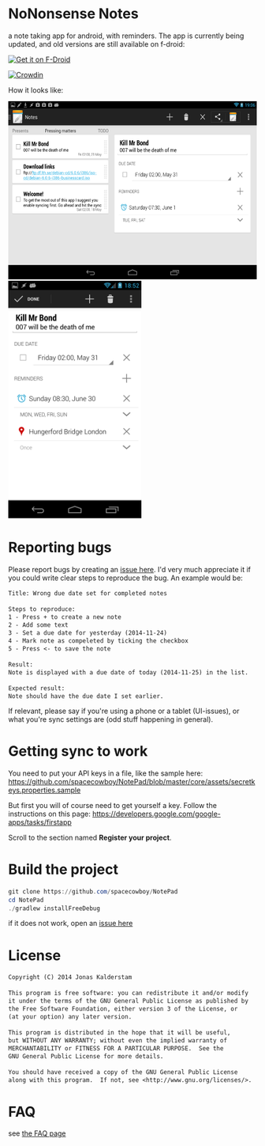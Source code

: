 # NoNonsense Notes

a note taking app for android, with reminders.
The app is currently being updated, and old versions are still available on f-droid:

[<img src="https://fdroid.gitlab.io/artwork/badge/get-it-on.png"
    alt="Get it on F-Droid"
    height="80">
](https://f-droid.org/repository/browse/?fdid=com.nononsenseapps.notepad) 

[![Crowdin](https://d322cqt584bo4o.cloudfront.net/nononsensenotes/localized.png)](https://crowdin.com/project/nononsensenotes)


How it looks like:

<img src="fastlane/metadata/android/en-US/images/tenInchScreenshots/1.png" alt="Tablet UI" height="360" />

<img src="fastlane/metadata/android/en-US/images/phoneScreenshots/1.png" alt="Phone UI" height="480" />

# Reporting bugs
Please report bugs by creating an [issue here](https://github.com/spacecowboy/NotePad/issues).
I'd very much appreciate it if you could write clear steps to reproduce the bug. An example would be:

```
Title: Wrong due date set for completed notes

Steps to reproduce:
1 - Press + to create a new note
2 - Add some text
3 - Set a due date for yesterday (2014-11-24)
4 - Mark note as compeleted by ticking the checkbox
5 - Press <- to save the note

Result:
Note is displayed with a due date of today (2014-11-25) in the list.

Expected result:
Note should have the due date I set earlier.
```

If relevant, please say if you're using a phone or a tablet (UI-issues), or what you're sync settings are (odd stuff happening in general).

# Getting sync to work
You need to put your API keys in a file, like the sample here:
https://github.com/spacecowboy/NotePad/blob/master/core/assets/secretkeys.properties.sample

But first you will of course need to get yourself a key. Follow the instructions on this page:
https://developers.google.com/google-apps/tasks/firstapp

Scroll to the section named __Register your project__.


# Build the project

```powershell
git clone https://github.com/spacecowboy/NotePad
cd NotePad
./gradlew installFreeDebug
```
if it does not work, open an [issue here](https://github.com/spacecowboy/NotePad/issues)

# License

```
Copyright (C) 2014 Jonas Kalderstam

This program is free software: you can redistribute it and/or modify
it under the terms of the GNU General Public License as published by
the Free Software Foundation, either version 3 of the License, or
(at your option) any later version.

This program is distributed in the hope that it will be useful,
but WITHOUT ANY WARRANTY; without even the implied warranty of
MERCHANTABILITY or FITNESS FOR A PARTICULAR PURPOSE.  See the
GNU General Public License for more details.

You should have received a copy of the GNU General Public License
along with this program.  If not, see <http://www.gnu.org/licenses/>.
```
# FAQ

see [the FAQ page](app/FAQ.md)